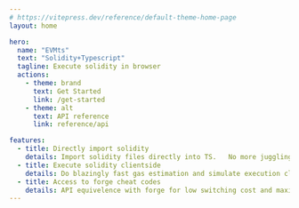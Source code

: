 ```yaml
---
# https://vitepress.dev/reference/default-theme-home-page
layout: home

hero:
  name: "EVMts"
  text: "Solidity+Typescript"
  tagline: Execute solidity in browser
  actions:
    - theme: brand
      text: Get Started
      link: /get-started
    - theme: alt
      text: API reference
      link: reference/api

features:
  - title: Directly import solidity
    details: Import solidity files directly into TS.   No more juggling abis
  - title: Execute solidity clientside
    details: Do blazingly fast gas estimation and simulate execution clientside
  - title: Access to forge cheat codes
    details: API equivelence with forge for low switching cost and maximum code reuse
---
```

